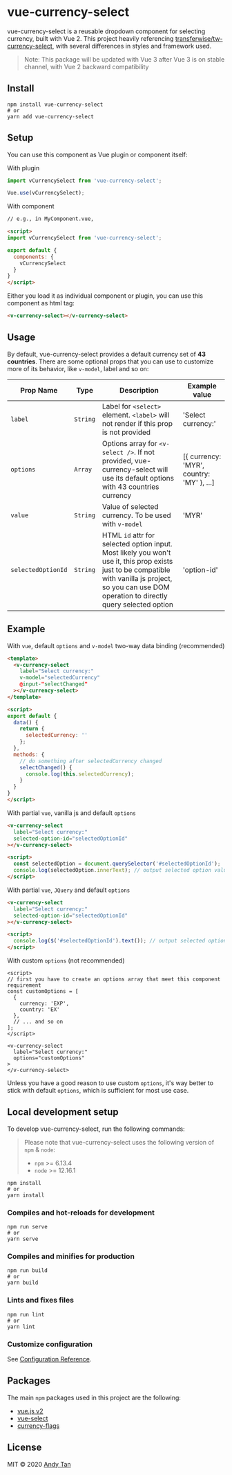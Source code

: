 # vue-currency-select

vue-currency-select is a reusable dropdown component for selecting currency, built with Vue 2. This project
heavily referencing [transferwise/tw-currency-select](https://github.com/transferwise/tw-currency-select),
with several differences in styles and framework used.

> Note: This package will be updated with Vue 3 after Vue 3 is on stable channel, with Vue 2 backward compatibility

## Install
```
npm install vue-currency-select
# or
yarn add vue-currency-select
```

## Setup
You can use this component as Vue plugin or component itself:

With plugin
```javascript
import vCurrencySelect from 'vue-currency-select';

Vue.use(vCurrencySelect);
```

With component
```html
// e.g., in MyComponent.vue,

<script>
import vCurrencySelect from 'vue-currency-select';

export default {
  components: {
    vCurrencySelect
  }
}
</script>
```

Either you load it as individual component or plugin, you can use this component as html tag:

```html
<v-currency-select></v-currency-select>
```

## Usage
By default, vue-currency-select provides a default currency set of **43 countries**. There are some
optional props that you can use to customize more of its behavior, like `v-model`, label and so on:

|  Prop Name   | Type   |  Description  | Example value |
| ------------ | ------ | ------------- | ------------- |
|   `label`    | `String` | Label for `<select>` element. `<label>` will not render if this prop is not provided | 'Select currency:' |
|   `options`  | `Array`  | Options array for `<v-select />`. If not provided, vue-currency-select will use its default options with 43 countries currency | [{ currency: 'MYR', country: 'MY' }, ...] |
|   `value`    | `String` | Value of selected currency. To be used with `v-model` | 'MYR' |
| `selectedOptionId` | `String` | HTML `id` attr for selected option input. Most likely you won't use it, this prop exists just to be compatible with vanilla js project, so you can use DOM operation to directly query selected option | 'option-id' |

## Example
With `vue`, default `options` and `v-model` two-way data binding (recommended)

```html
<template>
  <v-currency-select
    label="Select currency:"
    v-model="selectedCurrency"
    @input-"selectChanged"
  ></v-currency-select>
</template>

<script>
export default {
  data() {
    return {
      selectedCurrency: ''
    };
  },
  methods: {
    // do something after selectedCurrency changed
    selectChanged() {
      console.log(this.selectedCurrency);
    }
  }
}
</script>
```

With partial `vue`, vanilla js and default `options`

```html
<v-currency-select
  label="Select currency:"
  selected-option-id="selectedOptionId"
></v-currency-select>

<script>
  const selectedOption = document.querySelector('#selectedOptionId');
  console.log(selectedOption.innerText); // output selected option value
</script>
```

With partial `vue`, `JQuery` and default `options`
```html
<v-currency-select
  label="Select currency:"
  selected-option-id="selectedOptionId"
></v-currency-select>

<script>
  console.log($('#selectedOptionId').text()); // output selected option value
</script>
```

With custom `options` (not recommended)
```vue
<script>
// first you have to create an options array that meet this component requirement
const customOptions = [
  {
    currency: 'EXP',
    country: 'EX'
  },
  // ... and so on
];
</script>

<v-currency-select
  label="Select currency:"
  options="customOptions"
>
</v-currency-select>
```

Unless you have a good reason to use custom `options`, it's way better to stick with default `options`,
which is sufficient for most use case.

## Local development setup
To develop vue-currency-select, run the following commands:

> Please note that vue-currency-select uses the following version of `npm` & `node`:  
>- `npm` >= 6.13.4
>- `node` >= 12.16.1

```
npm install
# or
yarn install
```

### Compiles and hot-reloads for development
```
npm run serve
# or
yarn serve
```

### Compiles and minifies for production
```
npm run build
# or
yarn build
```

### Lints and fixes files
```
npm run lint
# or
yarn lint
```

### Customize configuration
See [Configuration Reference](https://cli.vuejs.org/config/).

## Packages
The main `npm` packages used in this project are the following:
- [vue.js v2](https://vuejs.org/)
- [vue-select](https://www.npmjs.com/package/vue-select)
- [currency-flags](https://www.npmjs.com/package/currency-flags)

## License

MIT © 2020 [Andy Tan](https://github.com/andytan0727) 
